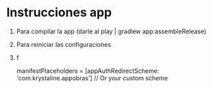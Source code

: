 # Instrucciones app

1. Para compilar la app (darle al play | gradlew app:assembleRelease)
2. Para reiniciar las configuraciones
3. f


    manifestPlaceholders = [appAuthRedirectScheme: 'com.krystaline.appobras'] // Or your custom scheme
